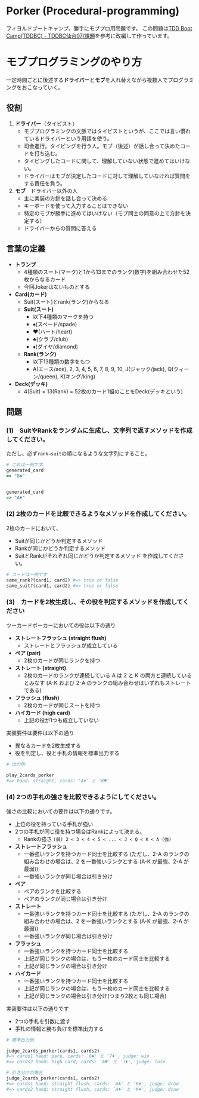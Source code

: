 # Porker (Procedural-programming)
フィヨルドブートキャンプ、勝手にモブプロ用問題です。
この問題は[TDD Boot Camp\(TDDBC\) \- TDDBC仙台07/課題](http://devtesting.jp/tddbc/?TDDBC%E4%BB%99%E5%8F%B007%2F%E8%AA%B2%E9%A1%8C)を参考に改編して作っています。

# モブプログラミングのやり方
一定時間ごとに後述する**ドライバー**と**モブ**を入れ替えながら複数人でプログラミングをおこなっていく。
## 役割
1. **ドライバー**（タイピスト）
    - モブプログラミングの文脈ではタイピストというが、ここでは言い慣れているドライバーという用語を使う。
    - 司会進行。タイピングを行う人。モブ（後述）が話し合って決めたコードを打ち込む。
    - タイピングしたコードに関して、理解していない状態で進めてはいけない。
    - ドライバーはモブが決定したコードに対して理解していなければ質問をする責任を負う。
2. **モブ**　ドライバー以外の人
    - 主に実装の方針を話し合って決める
   - キーボードを使って入力することはできない
   - 特定のモブが勝手に進めてはいけない（モブ同士の同意の上で方針を決定する）
   - ドライバーからの質問に答える
## 言葉の定義
- **トランプ**
  - 4種類のスート(マーク)と1から13までのランク(数字)を組み合わせた52枚からなるカード
  - 今回Jokerはないものとする
- **Card(カード)**
  - Suit(スート)とrank(ランク)からなる
  - **Suit(スート)**
    - 以下4種類のマークを持つ
    - ♠️(スペード/spade)
    - ♥(ハート/heart)
    - ♣️(クラブ/club)
    - ♦︎(ダイヤ/diamond)
  - **Rank(ランク)**
    - 以下13種類の数字をもつ
    - A(エース/ace), 2, 3, 4, 5, 6, 7, 8, 9, 10, J(ジャック/jack), Q(クィーン/queen), K(キング/king)
- **Deck(デッキ)**
  - 4(Suit) × 13(Rank) = 52枚のカード1組のことをDeck(デッキという)

## 問題
### (1)　SuitやRankをランダムに生成し、文字列で返すメソッドを作成してください。

ただし、必ず`rank→suit`の順になるような文字列にすること。
```ruby
# これは一例です。
generated_card
=> "8♠️"


generated_card
=> "A♦︎"
```

### (2) 2枚のカードを比較できるようなメソッドを作成してください。
2枚のカードにおいて、
- Suitが同じかどうか判定するメソッド
- Rankが同じかどうか判定するメソッド
- SuitとRankがそれぞれ同じかどうか判定するメソッド
を作成してください。

```ruby
# コードは一例です
same_rank?(card1, card2) #=> true or false
same_suit?(card1, card2) #=> true or false
```

### (3)　カードを2枚生成し、その役を判定するメソッドを作成してください
ツーカードポーカーにおいての役は以下の通り

- **ストレートフラッシュ (straight flush)**
  - ストレートとフラッシュが成立している
- **ペア (pair)**
  - 2枚のカードが同じランクを持つ
- **ストレート (straight)**
  - 2枚のカードのランクが連続している
    A は 2 と K の両方と連続しているとみなす (A-K および 2-A のランクの組み合わせはいずれもストレートである)
- **フラッシュ (flush)**
  - 2枚のカードが同じスートを持つ
- **ハイカード (high card)**
  - 上記の役が1つも成立していない

実装要件は要件は以下の通り

- 異なるカードを2枚生成する
- 役を判定し、役と手札の情報を標準出力する

```ruby
# 出力例

play_2cards_porker
#=> hand: straight, cards: 'A♦︎' と 'K♥'
```

### (4) 2つの手札の強さを比較できるようにしてください。
強さの比較においての要件は以下の通りです。

- 上位の役を持っている手札が強い
- 2つの手札が同じ役を持つ場合はRankによって決まる。
  - Rankの強さ `(弱) 2 < 3 < 4 < 5 < ... < J < Q < K < A (強)`
- **ストレートフラッシュ**
  - 一番強いランクを持つカード同士を比較する (ただし、2-A のランクの組み合わせの場合は、2 を一番強いランクとする (A-K が最強、2-A が最弱))
  - 一番強いランクが同じ場合は引き分け
- **ペア**
  - ペアのランクを比較する
  - ペアのランクが同じ場合は引き分け
- **ストレート**
  - 一番強いランクを持つカード同士を比較する (ただし、2-A のランクの組み合わせの場合は、2 を一番強いランクとする (A-K が最強、2-A が最弱))
  - 一番強いランクが同じ場合は引き分け
- **フラッシュ**
  - 一番強いランクを持つカード同士を比較する
  - 上記が同じランクの場合は、もう一枚のカード同士を比較する
  - 上記が同じランクの場合は引き分け
- **ハイカード**
  - 一番強いランクを持つカード同士を比較する
  - 上記が同じランクの場合は、もう一枚のカード同士を比較する
  - 上記が同じランクの場合は引き分け(つまり2枚とも同じ場合)

実装要件は以下の通りです

- 2つの手札を引数に渡す
- 手札の情報と勝ち負けを標準出力する

```ruby
# 標準出力例

judge_2cards_porker(cards1, cards2)
#=> cards1 hand: pare, cards: `6♣️' と '7♦︎', judge: win
#=> cards2 hand: high card, cards: 'A♥' と 'J♦︎', judge: lose

# 引き分けの場合
judge_2cards_porker(cards1, cards2)
#=> cards1 hand: straight flush, cards: `A♣️' と 'K♦︎', judge: draw
#=> cards2 hand: straight flush, cards: `A♣️' と 'K♦︎', judge: draw
```

